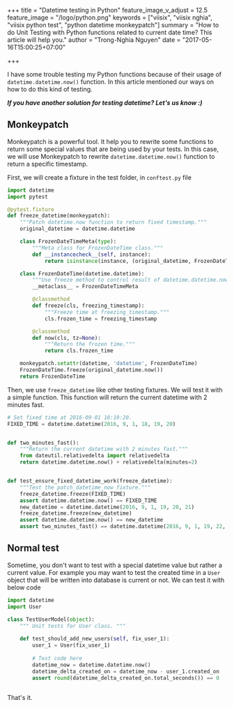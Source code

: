 +++
title = "Datetime testing in Python"
feature_image_v_adjust = 12.5
feature_image = "/logo/python.png"
keywords = ["viisix", "viisix nghia", "viisix python test", "python datetime monkeypatch"]
summary = "How to do Unit Testing with Python functions related to current date time? This article will help you."
author = "Trong-Nghia Nguyen"
date = "2017-05-16T15:00:25+07:00"

+++

I have some trouble testing my Python functions because of their usage
of `datetime.datetime.now()` function. 
In this article mentioned our ways on how to do this kind of testing.

***If you have another solution for testing datetime? Let's us know :)***

Monkeypatch
-----------

Monkeypatch is a powerful tool. It help you to rewrite some functions
to return some special values that are being used by your tests. In this
case, we will use Monkeypatch to rewrite `datetime.datetime.now()` function
to return a specific timestamp.

First, we will create a fixture in the test folder, in `conftest.py` file

```python
import datetime
import pytest

@pytest.fixture
def freeze_datetime(monkeypatch):
    """Patch datetime.now function to return fixed timestamp."""
    original_datetime = datetime.datetime

    class FrozenDateTimeMeta(type):
        """Meta class for FrozenDateTime class."""
        def __instancecheck__(self, instance):
            return isinstance(instance, (original_datetime, FrozenDateTime))

    class FrozenDateTime(datetime.datetime):
        """Use freeze method to control result of datetime.datetime.now()."""
        __metaclass__ = FrozenDateTimeMeta

        @classmethod
        def freeze(cls, freezing_timestamp):
            """Freeze time at freezing_timestamp."""
            cls.frozen_time = freezing_timestamp

        @classmethod
        def now(cls, tz=None):
            """Return the frozen time."""
            return cls.frozen_time

    monkeypatch.setattr(datetime, 'datetime', FrozenDateTime)
    FrozenDateTime.freeze(original_datetime.now())
    return FrozenDateTime

```

Then, we use `freeze_datetime` like other testing fixtures. 
We will test it with a simple function. This function will
return the current datetime with 2 minutes fast.

```python
# Set fixed time at 2016-09-01 18:19:20.
FIXED_TIME = datetime.datetime(2016, 9, 1, 18, 19, 20)


def two_minutes_fast():
    """Return the current datetime with 2 minutes fast."""
    from dateutil.relativedelta import relativedelta
    return datetime.datetime.now() + relativedelta(minutes=2)


def test_ensure_fixed_datetime_work(freeze_datetime):
    """Test the patch_datetime_now fixture."""
    freeze_datetime.freeze(FIXED_TIME)
    assert datetime.datetime.now() == FIXED_TIME
    new_datetime = datetime.datetime(2016, 9, 1, 19, 20, 21)
    freeze_datetime.freeze(new_datetime)
    assert datetime.datetime.now() == new_datetime
    assert two_minutes_fast() == datetime.datetime(2016, 9, 1, 19, 22, 21)
```

Normal test
-----------

Sometime, you don't want to test with a special datetime value
but rather a current value. For example you may want to test the 
created time in a `User` object that will be written into database 
is current or not. We can test it with below code
 
```python
import datetime
import User

class TestUserModel(object):
    """ Unit tests for User class. """
    
    def test_should_add_new_users(self, fix_user_1):
        user_1 = User(fix_user_1)
        
        # Test code here
        datetime_now = datetime.datetime.now()
        datetime_delta_created_on = datetime_now - user_1.created_on
        assert round(datetime_delta_created_on.total_seconds()) == 0
    
```

That's it.
